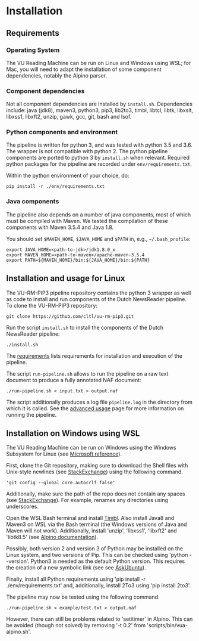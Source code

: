 # Installation

## Requirements

### Operating System
The VU Reading Machine can be run on Linux and Windows using WSL; for Mac, you will need to adapt the installation of some component dependencies, notably the Alpino parser.

### Component dependencies
Not all component dependencies are installed by `install.sh`. Dependencies include: java (jdk8), maven3, python3, pip3, lib2to3, timbl, libtcl, libtk, libxslt, libxss1, libxft2, unzip, gawk, gcc, git, bash and lsof.

### Python components and environment
The pipeline is written for python 3, and was tested with python 3.5 and 3.6. The wrapper is not compatible with python 2. The python pipeline components are ported to python 3 by `install.sh` when relevant. Required python packages for the pipeline are recorded under `env/requirements.txt`.

Within the python environment of your choice, do:
```
pip install -r ./env/requirements.txt
```

### Java components 
The pipeline also depends on a number of java components, most of which must be compiled with Maven. We tested the compilation of these components with Maven 3.5.4 and Java 1.8.

You should set `$MAVEN_HOME`, `$JAVA_HOME` and `$PATH` in, e.g., `~/.bash_profile`:
```shell
export JAVA_HOME=<path-to-jdk>/jdk1.8.0_x
export MAVEN_HOME=<path-to-maven>/apache-maven-3.5.4
export PATH=${MAVEN_HOME}/bin:${JAVA_HOME}/bin:${PATH}
``` 

## Installation and usage for Linux
The VU-RM-PIP3 pipeline repository contains the python 3 wrapper as well as code to install and run components of the Dutch NewsReader pipeline. To clone the VU-RM-PIP3 repository:
   
    git clone https://github.com/cltl/vu-rm-pip3.git

Run the script `install.sh` to install the components of the Dutch NewsReader pipeline: 

    ./install.sh

The [requirements](https://github.com/cltl/vu-rm-pip3/blob/master/docs/requirements.md) lists requirements for installation and execution of the pipeline.

The script `run-pipeline.sh` allows to run the pipeline on a raw text document to produce a fully annotated NAF document:
    
    ./run-pipeline.sh < input.txt > output.naf

The script additionally produces a log file `pipeline.log` in the directory from which it is called. 
See the [advanced usage](https://github.com/cltl/vu-rm-pip3/blob/master/docs/usage.md) page for more information on running the pipeline.

## Installation on Windows using WSL

The VU Reading Machine can be run on Windows using the Windows Subsystem for Linux (see [Microsoft reference](https://docs.microsoft.com/en-us/windows/wsl/install-win10)).

First, clone the Git repository, making sure to download the Shell files with Unix-style newlines (see [StackExchange](https://stackoverflow.com/questions/10418975/how-to-change-line-ending-settings)) using the following command.

    'git config --global core.autocrlf false'

Additionally, make sure the path of the repo does not contain any spaces (see [StackExchange](https://stackoverflow.com/questions/5163642/how-to-pass-directory-path-that-have-space-to-windows-shell)). For example, renames any directories using underscores.

Open the WSL Bash terminal and install [Timbl](https://languagemachines.github.io/timbl/). Also install Java8 and Maven3 on WSL via the Bash terminal (the Windows versions of Java and Maven will not work). 
Additionally, install 'unzip', 'libxss1', 'libxft2' and 'libtk8.5' (see [Alpino documentation](https://danieldk.eu/Posts/2017-01-10-Alpino-Windows.html)).

Possibly, both version 2 and version 3 of Python may be installed on the Linux system, and two versions of Pip. This can be checked using 'python --version'. Python3 is needed as the default Python version. This requires the creation of a new symbolic link (see see [AskUbuntu](https://askubuntu.com/questions/603949/python-2-7-is-still-default-though-alias-python-python3-4-is-set)).

Finally, install all Python requirements using 'pip install -r ./env/requirements.txt' and, additionally, install 2To3 using 'pip install 2to3'.

The pipeline may now be tested using the following command.

    ./run-pipeline.sh < example/test.txt > output.naf

However, there can still be problems related to 'setitimer' in Alpino. This can be avoided (though not solved) by removing '-t 0.2' from 'scripts/bin/vua-alpino.sh'.
